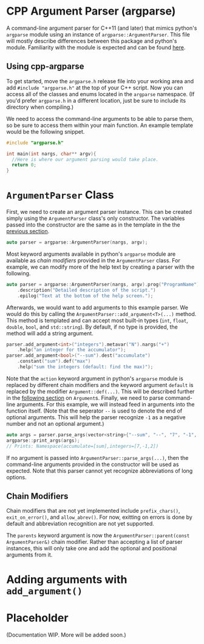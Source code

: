 # CPP Argument Parser (argparse)

A command-line argument parser for C++11 (and later) that mimics python's `argparse` module using an instance of `argparse::ArgumentParser`. This file
will mostly describe differences between this package and python's module. Familiarity with the module is expected and can be found
[here](https://docs.python.org/3/library/argparse.html).

## Using cpp-argparse

To get started, move the `argparse.h` release file into your working area and add `#include "argparse.h"` at the top of your C++ script. Now you 
can access all of the classes and enums located in the `argparse` namespace. (If you'd prefer `argparse.h` in a different location, just be sure 
to include its directory when compiling.)

We need to access the command-line arguments to be able to parse them, so be sure to access them within your main function. An example template 
would be the following snippet.
```C++
#include "argparse.h"

int main(int nargs, char** argv){
  //Here is where our argument parsing would take place.
  return 0;
}
```

# `ArgumentParser` Class

First, we need to create an argument parser instance. This can be created simply using the `ArgumentParser` class's only constructor. The variables 
passed into the constructor are the same as in the template in the the [previous section](#using-cpp-argparse).
```C++
auto parser = argparse::ArgumentParser(nargs, argv);
```
Most keyword arguments available in python's `argparse` module are available as _chain modifiers_ provided in the `ArgumentParser` class. For example,
we can modify more of the help text by creating a parser with the following.
```C++
auto parser = argparse::ArgumentParser(nargs, argv).prog("ProgramName")
	.description("Detailed description of the script.")
	.epilog("Text at the bottom of the help screen.");
```
Afterwards, we would want to add arguments to this example parser. We would do this by calling the `ArgumentParser::add_argument<T>(...)` method. This
method is templated and can accept most built-in types (`int`, `float`, `double`, `bool`, and `std::string`). By default, if no type is provided, the
method will add a string argument.
```C++
parser.add_argument<int>("integers").metavar("N").nargs("+")
	.help("an integer for the accumulator");
parser.add_argument<bool>("--sum").dest("accumulate")
	.constant("sum").def("max")
	.help("sum the integers (default: find the max)");
```
Note that the `action` keyword argument in python's `argparse` module is replaced by different chain modifiers and the keyword argument `default` is
replaced by the modifier `Argument::def(...)`. This will be described further in the [following section](#placeholder) on `Argument`s.
Finally, we need to parse command-line arguments. For this example, we will instead feed in arguments into the function itself. (Note that the 
seperator `--` is used to denote the end of optional arguments. This will help the parser recognize `-1` as a negative number and not an 
optional argument.)
```C++
auto args = parser.parse_args(vector<string>{"--sum", "--", "7", "-1", "2"});
argparse::print_args(args);
// Prints: Namespace(accumulate=[sum],integers=[7,-1,2])
```
If no argument is passed into `ArgumentParser::parse_args(...)`, then the command-line arguments provided in the constructor will be used as expected.
Note that this parser cannot yet recognize abbreviations of long options.

## Chain Modifiers

Chain modifiers that are not yet implemented include `prefix_chars()`, `exit_on_error()`, and `allow_abrev()`. For now, exitting on errors is done by
default and abbreviation recognition are not yet supported. 

The `parents` keyword argument is now the `ArgumentParser::parent(const ArgumentParser&)` chain modifier. Rather than accepting a list of 
parser instances, this will only take one and add the optional and positional arguments from it.

# Adding arguments with `add_argument()`

# Placeholder

(Documentation WIP. More will be added soon.)
